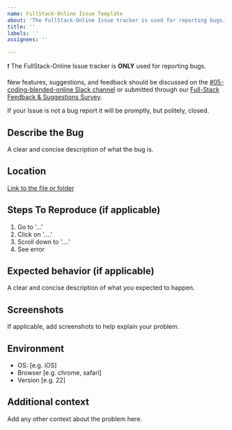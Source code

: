 ```yaml
---
name: FullStack-Online Issue Template
about: 'The FullStack-Online Issue tracker is used for reporting bugs. '
title: ''
labels: ''
assignees: ''

---
```


❗ The FullStack-Online Issue tracker is **ONLY** used for reporting bugs. 

New features, suggestions, and feedback should be discussed on the [#05-coding-blended-online Slack channel](https://trilogyed-instruction.slack.com/messages/CTDADCHD2) or submitted through our [Full-Stack Feedback & Suggestions Survey](https://forms.gle/pRduJubbPK9fu22R7). 

If your Issue is not a bug report it will be promptly, but politely, closed. 

## Describe the Bug
A clear and concise description of what the bug is.

## Location
[Link to the file or folder](URL)

## Steps To Reproduce (if applicable)
1. Go to '...'
2. Click on '....'
3. Scroll down to '....'
4. See error

## Expected behavior (if applicable)
A clear and concise description of what you expected to happen.

## Screenshots
If applicable, add screenshots to help explain your problem.

## Environment
 - OS: [e.g. iOS]
 - Browser [e.g. chrome, safari]
 - Version [e.g. 22]

## Additional context
Add any other context about the problem here.
